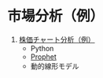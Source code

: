 # 市場分析（例）
1. [株価チャート分析（例）](https://github.com/Satoru-Shibata-JPN/BusinessAnalytics/blob/main/StockChartAnalytics.ipynb)
    * Python
    * [Prophet](https://facebook.github.io/prophet/)
    * 動的線形モデル
